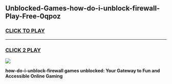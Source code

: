 
## Unblocked-Games-how-do-i-unblock-firewall-Play-Free-0qpoz
<h3>
<a href="https://premium76.site?title=how-do-i-unblock-firewall&ref=23A">CLICK TO PLAY</a></h3>
<hr>

<h3>
<a href="https://premium76.site?title=how-do-i-unblock-firewall&ref=23A">CLICK 2 PLAY</a>
  
</h3>

<a href="https://premium76.site?title=how-do-i-unblock-firewall&ref=23A"><img src="https://clearcache.store/games.png"></a>


**how-do-i-unblock-firewall games unblocked: Your Gateway to Fun and Accessible Online Gaming**
